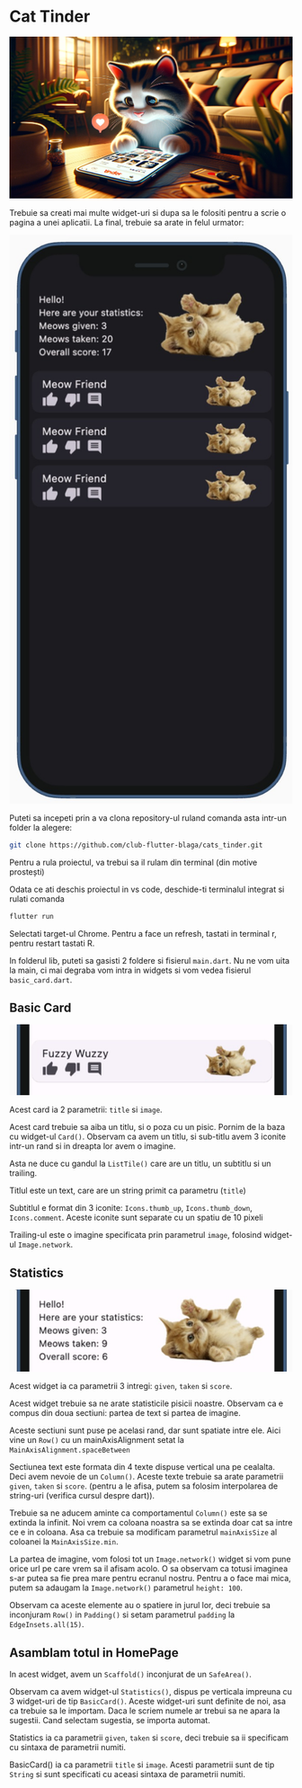 # Cat Tinder

![!cat_tinder](../img/cat_tinder_cute.webp)

Trebuie sa creati mai multe widget-uri si dupa sa le folositi pentru a scrie o pagina a unei aplicatii. La final, trebuie sa arate in felul urmator:

![!app](../img/app_1.jpeg)

Puteti sa incepeti prin a va clona repository-ul ruland comanda asta intr-un folder la alegere:

```bash
git clone https://github.com/club-flutter-blaga/cats_tinder.git
```

Pentru a rula proiectul, va trebui sa il rulam din terminal (din motive prostești)

Odata ce ati deschis proiectul in vs code, deschide-ti terminalul integrat si rulati comanda
```bash
flutter run
```

Selectati target-ul Chrome. Pentru a face un refresh, tastati in terminal r, pentru restart tastati R.


In folderul lib, puteti sa gasisti 2 foldere si fisierul `main.dart`. Nu ne vom uita la main, ci mai degraba vom intra in widgets si vom vedea fisierul `basic_card.dart`.

## Basic Card

![!app2](../img/basic_card_app_1.jpeg)

Acest card ia 2 parametrii: `title` si `image`.

Acest card trebuie sa aiba un titlu, si o poza cu un pisic. Pornim de la baza cu widget-ul `Card()`. Observam ca avem un titlu, si sub-titlu avem 3 iconite intr-un rand si in dreapta lor avem o imagine.

Asta ne duce cu gandul la `ListTile()` care are un titlu, un subtitlu si un trailing.

Titlul este un text, care are un string primit ca parametru (`title`)

Subtitlul e format din 3 iconite: `Icons.thumb_up`, `Icons.thumb_down`, `Icons.comment`. Aceste iconite sunt separate cu un spatiu de 10 pixeli

Trailing-ul este o imagine specificata prin parametrul `image`, folosind widget-ul `Image.network`.

## Statistics

![!app3](../img/statistics_app_1.jpeg)

Acest widget ia ca parametrii 3 intregi: `given`, `taken` si `score`.

Acest widget trebuie sa ne arate statisticile pisicii noastre. Observam ca e compus din doua sectiuni: partea de text si partea de imagine.

Aceste sectiuni sunt puse pe acelasi rand, dar sunt spatiate intre ele. Aici vine un `Row()` cu un mainAxisAlignment setat la `MainAxisAlignment.spaceBetween`

Sectiunea text este formata din 4 texte dispuse vertical una pe cealalta. Deci avem nevoie de un `Column()`. Aceste texte trebuie sa arate parametrii `given`, `taken` si `score`. (pentru a le afisa, putem sa folosim interpolarea de string-uri (verifica cursul despre dart)).

Trebuie sa ne aducem aminte ca comportamentul `Column()` este sa se extinda la infinit. Noi vrem ca coloana noastra sa se extinda doar cat sa intre ce e in coloana. Asa ca trebuie sa modificam parametrul `mainAxisSize` al coloanei la `MainAxisSize.min`.

La partea de imagine, vom folosi tot un `Image.network()` widget si vom pune orice url pe care vrem sa il afisam acolo. O sa observam ca totusi imaginea s-ar putea sa fie prea mare pentru ecranul nostru. Pentru a o face mai mica, putem sa adaugam la `Image.network()` parametrul `height: 100`.

Observam ca aceste elemente au o spatiere in jurul lor, deci trebuie sa inconjuram `Row()` in `Padding()` si setam parametrul `padding` la `EdgeInsets.all(15)`.

## Asamblam totul in HomePage

In acest widget, avem un `Scaffold()` inconjurat de un `SafeArea()`.

Observam ca avem widget-ul `Statistics()`, dispus pe verticala impreuna cu 3 widget-uri de tip `BasicCard()`. Aceste widget-uri sunt definite de noi, asa ca trebuie sa le importam. Daca le scriem numele ar trebui sa ne apara la sugestii. Cand selectam sugestia, se importa automat.

Statistics ia ca parametrii `given`, `taken` si `score`, deci trebuie sa ii specificam cu sintaxa de parametrii numiti.

BasicCard() ia ca parametrii `title` si `image`. Acesti parametrii sunt de tip `String` si sunt specificati cu aceasi sintaxa de parametrii numiti.

